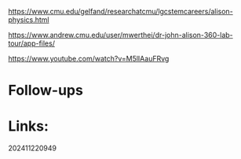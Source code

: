 
https://www.cmu.edu/gelfand/researchatcmu/lgcstemcareers/alison-physics.html


https://www.andrew.cmu.edu/user/mwerthei/dr-john-alison-360-lab-tour/app-files/

https://www.youtube.com/watch?v=M5lIAauFRvg

# Follow-ups


# Links: 



202411220949
